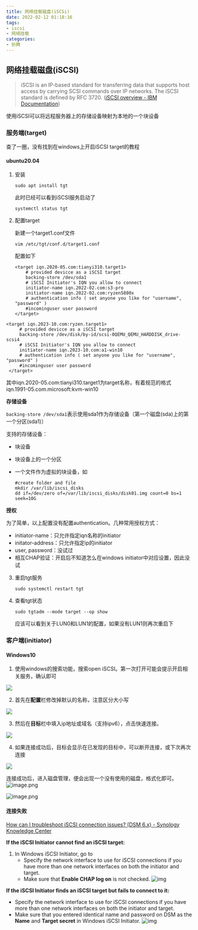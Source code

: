 ```yaml
---
title: 网络挂载磁盘(iSCSi)
date: 2022-02-12 01:18:16
tags:
- iscsi
- 网络挂载
categories:
- 折腾
---
```


## 网络挂载磁盘(iSCSI)

> iSCSI is an IP-based standard for transferring data that supports host access by carrying SCSI commands over IP networks. The iSCSI standard is defined by RFC 3720. ([iSCSI overview - IBM Documentation](https://www.ibm.com/docs/en/spectrumvirtualsoftw/8.2.x?topic=planning-iscsi-overview))

使用iSCSI可以将远程服务器上的存储设备映射为本地的一个块设备
<!--more-->

### 服务端(target)

查了一圈，没有找到在windows上开启iSCSI target的教程

#### ubuntu20.04

1. 安装

   ```
   sudo apt install tgt
   ```

   此时已经可以看到iSCSI服务启动了

   ```
   systemctl status tgt
   ```

2. 配置target

   新建一个target1.conf文件

   ```
   vim /etc/tgt/conf.d/target1.conf
   ```

   配置如下

   ```
   <target iqn.2020-05.com:tianyi310.target1>
       # provided devicce as a iSCSI target
       backing-store /dev/sda1
       # iSCSI Initiator's IQN you allow to connect
       initiator-name iqn.2022-02.com:s3-pro
       initiator-name iqn.2022-02.com:ryzen5800x
       # authentication info ( set anyone you like for "username", "password" )
       #incominguser user password
   </target>
   ```


```
<target iqn.2023-10.com:ryzen.target1>
     # provided devicce as a iSCSI target
     backing-store /dev/disk/by-id/scsi-0QEMU_QEMU_HARDDISK_drive-scsi4
     # iSCSI Initiator's IQN you allow to connect
     initiator-name iqn.2023-10.com:a1-win10
     # authentication info ( set anyone you like for "username", "password" )
     #incominguser user password
 </target>
```

   其中iqn.2020-05.com:tianyi310.target1为target名称，有着规范的格式
iqn.1991-05.com.microsoft:kvm-win10

   **存储设备**

   `backing-store /dev/sda1`表示使用sda1作为存储设备（第一个磁盘(sda)上的第一个分区(sda1)）

   支持的存储设备：

   - 块设备

   - 块设备上的一个分区

   - 一个文件作为虚拟的块设备，如

     ```
     #create folder and file
     mkdir /var/lib/iscsi_disks
     dd if=/dev/zero of=/var/lib/iscsi_disks/disk01.img count=0 bs=1 seek=10G
     ```

   **授权**

   为了简单，以上配置没有配置authentication。几种常用授权方式：

   - initiator-name：只允许指定iqn名称的initiator
   - initator-address：只允许指定ip的initiator
   - user, password：没试过
   - 相互CHAP验证：开启后不知道怎么在windows initiator中对应设置，因此没试

3. 重启tgt服务

   ```
   sudo systemctl restart tgt
   ```

4. 查看tgt状态

   ```
   sudo tgtadm --mode target --op show
   ```

   应该可以看到关于LUN0和LUN1的配置，如果没有LUN1则再次重启下

### 客户端(initiator)

#### Windows10

1. 使用windows的搜索功能，搜索open iSCSI。第一次打开可能会提示开启相关服务，确认即可

![](https://raw.githubusercontent.com/TheRainstorm/.image-bed/main/picgo/image-20220212143024057.png)


2. 首先在**配置**栏修改掉默认的名称，注意区分大小写

![](https://raw.githubusercontent.com/TheRainstorm/.image-bed/main/picgo/image-20220212143556650.png)


3. 然后在**目标**栏中填入ip地址或域名（支持ipv6），点击快速连接。

![](https://raw.githubusercontent.com/TheRainstorm/.image-bed/main/picgo/image-20220212144228480.png)


   4. 如果连接成功后，目标会显示在已发现的目标中，可以断开连接，或下次再次连接

![](https://raw.githubusercontent.com/TheRainstorm/.image-bed/main/picgo/image-20220212144650993.png)


连接成功后，进入磁盘管理，便会出现一个没有使用的磁盘，格式化即可。
![image.png](https://raw.githubusercontent.com/TheRainstorm/.image-bed/main/20231002011350.png)

![image.png](https://raw.githubusercontent.com/TheRainstorm/.image-bed/main/20231002011424.png)


#### 连接失败

[How can I troubleshoot iSCSI connection issues? (DSM 6.x) - Synology Knowledge Center](https://kb.synology.com/en-us/DSM/tutorial/How_can_I_troubleshoot_iSCSI_connection_issues)

**If the iSCSI Initiator cannot find an iSCSI target:**

1. In Windows iSCSI Initiator, go to
   - Specify the network interface to use for iSCSI connections if you have more than one network interfaces on both the initiator and target.
   - Make sure that **Enable CHAP log on** is not checked.
     ![img](https://kb.synology.com/_images/faq_images/iSCSI_troubleshoot_2.png)

**If the iSCSI Initiator finds an iSCSI target but fails to connect to it:**

- Specify the network interface to use for iSCSI connections if you have more than one network interfaces on both the initiator and target.
- Make sure that you entered identical name and password on DSM as the **Name** and **Target secret** in Windows iSCSI Initiator.
  ![img](https://kb.synology.com/_images/faq_images/iSCSI_troubleshoot_1.png)